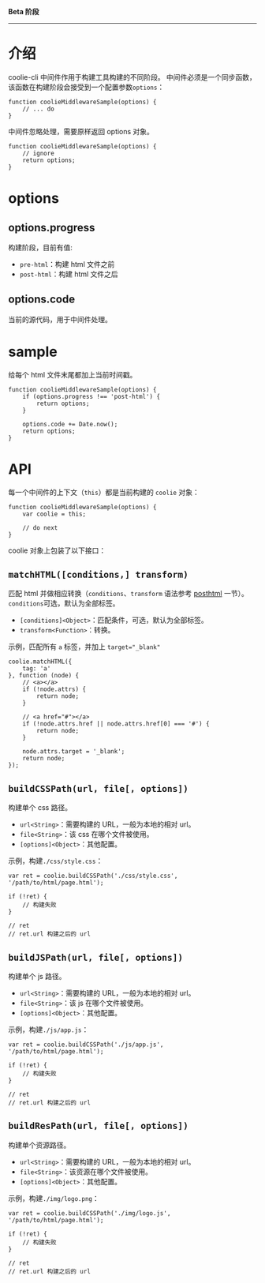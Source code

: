 **Beta 阶段**

--------------------

# 介绍
coolie-cli 中间件作用于构建工具构建的不同阶段。
中间件必须是一个同步函数，该函数在构建阶段会接受到一个配置参数`options`：

```
function coolieMiddlewareSample(options) {
    // ... do
}
```

中间件忽略处理，需要原样返回 options 对象。

```
function coolieMiddlewareSample(options) {
    // ignore
    return options;
}
```



# options

## options.progress

构建阶段，目前有值:

- `pre-html`：构建 html 文件之前
- `post-html`：构建 html 文件之后

## options.code

当前的源代码，用于中间件处理。


# sample
给每个 html 文件末尾都加上当前时间戳。

```
function coolieMiddlewareSample(options) {
    if (options.progress !== 'post-html') {
        return options;
    }
    
    options.code += Date.now();
    return options;
}
```


# API
每一个中间件的上下文（`this`）都是当前构建的 `coolie` 对象：

```
function coolieMiddlewareSample(options) {
    var coolie = this;

    // do next
}
```



coolie 对象上包装了以下接口：


## `matchHTML([conditions,] transform)`
匹配 html 并做相应转换（`conditions`、`transform` 语法参考 [posthtml](./posthtml.md) 一节）。
`conditions`可选，默认为全部标签。

- `[conditions]<Object>`：匹配条件，可选，默认为全部标签。
- `transform<Function>`：转换。

示例，匹配所有 `a` 标签，并加上 `target="_blank"`
```
coolie.matchHTML({
    tag: 'a'
}, function (node) {
    // <a></a>
    if (!node.attrs) {
        return node;
    }

    // <a href="#"></a>
    if (!node.attrs.href || node.attrs.href[0] === '#') {
        return node;
    }

    node.attrs.target = '_blank';
    return node;
});
```

## `buildCSSPath(url, file[, options])`
构建单个 css 路径。

- `url<String>`：需要构建的 URL，一般为本地的相对 url。
- `file<String>`：该 css 在哪个文件被使用。
- `[options]<Object>`：其他配置。

示例，构建`./css/style.css`：
```
var ret = coolie.buildCSSPath('./css/style.css', '/path/to/html/page.html');

if (!ret) {
    // 构建失败
}

// ret
// ret.url 构建之后的 url
```

## `buildJSPath(url, file[, options])`
构建单个 js 路径。

- `url<String>`：需要构建的 URL，一般为本地的相对 url。
- `file<String>`：该 js 在哪个文件被使用。
- `[options]<Object>`：其他配置。

示例，构建`./js/app.js`：
```
var ret = coolie.buildCSSPath('./js/app.js', '/path/to/html/page.html');

if (!ret) {
    // 构建失败
}

// ret
// ret.url 构建之后的 url
```

## `buildResPath(url, file[, options])`
构建单个资源路径。

- `url<String>`：需要构建的 URL，一般为本地的相对 url。
- `file<String>`：该资源在哪个文件被使用。
- `[options]<Object>`：其他配置。

示例，构建`./img/logo.png`：
```
var ret = coolie.buildCSSPath('./img/logo.js', '/path/to/html/page.html');

if (!ret) {
    // 构建失败
}

// ret
// ret.url 构建之后的 url
```

